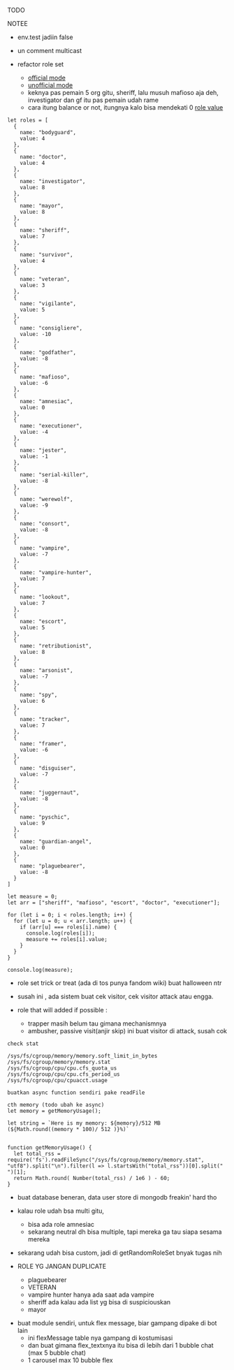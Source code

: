 TODO

NOTEE
- env.test jadiin false
- un comment multicast

- refactor role set
  - [official mode](https://town-of-salem.fandom.com/wiki/Game_Modes#:~:text=In%20the%20base%20content%20of,Dracula's%20Palace%20and%20Town%20Traitor.)
  - [unofficial mode](https://town-of-salem.fandom.com/wiki/Custom_Setups_(Classic))
  - keknya pas pemain 5 org gitu, sheriff, lalu musuh mafioso aja deh, investigator dan gf itu pas pemain udah rame
  - cara itung balance or not, itungnya kalo bisa mendekati 0 [role value](https://town-of-salem.fandom.com/wiki/Town_of_Salem_Card_Game#How_to_Play)

```
let roles = [
  {
    name: "bodyguard",
    value: 4
  },
  {
    name: "doctor",
    value: 4
  },
  {
    name: "investigator",
    value: 8
  },
  {
    name: "mayor",
    value: 8
  },
  {
    name: "sheriff",
    value: 7
  },
  {
    name: "survivor",
    value: 4
  },
  {
    name: "veteran",
    value: 3
  },
  {
    name: "vigilante",
    value: 5
  },
  {
    name: "consigliere",
    value: -10
  },
  {
    name: "godfather",
    value: -8
  },
  {
    name: "mafioso",
    value: -6
  },
  {
    name: "amnesiac",
    value: 0
  },
  {
    name: "executioner",
    value: -4
  },
  {
    name: "jester",
    value: -1
  },
  {
    name: "serial-killer",
    value: -8
  },
  {
    name: "werewolf",
    value: -9
  },
  {
    name: "consort",
    value: -8
  },
  {
    name: "vampire",
    value: -7
  },
  {
    name: "vampire-hunter",
    value: 7
  },
  {
    name: "lookout",
    value: 7
  },
  {
    name: "escort",
    value: 5
  },
  {
    name: "retributionist",
    value: 8
  },
  {
    name: "arsonist",
    value: -7
  },
  {
    name: "spy",
    value: 6
  },
  {
    name: "tracker",
    value: 7
  },
  {
    name: "framer",
    value: -6
  },
  {
    name: "disguiser",
    value: -7
  },
  {
    name: "juggernaut",
    value: -8
  },
  {
    name: "pyschic",
    value: 9
  },
  {
    name: "guardian-angel",
    value: 0
  },
  {
    name: "plaguebearer",
    value: -8
  }
]

let measure = 0;
let arr = ["sheriff", "mafioso", "escort", "doctor", "executioner"];

for (let i = 0; i < roles.length; i++) {
  for (let u = 0; u < arr.length; u++) {
    if (arr[u] === roles[i].name) {
      console.log(roles[i]);
      measure += roles[i].value;
    }
  }
}

console.log(measure);
```

- role set trick or treat (ada di tos punya fandom wiki) buat halloween ntr

- susah ini , ada sistem buat cek visitor, cek visitor attack atau engga.
- role that will added if possible :
  - trapper masih belum tau gimana mechanismnya
  - ambusher, passive visit(anjir skip) ini buat visitor di attack, susah cok

```
check stat

/sys/fs/cgroup/memory/memory.soft_limit_in_bytes
/sys/fs/cgroup/memory/memory.stat
/sys/fs/cgroup/cpu/cpu.cfs_quota_us
/sys/fs/cgroup/cpu/cpu.cfs_period_us
/sys/fs/cgroup/cpu/cpuacct.usage

buatkan async function sendiri pake readFile

cth memory (todo ubah ke async)
let memory = getMemoryUsage();

let string = `Here is my memory: ${memory}/512 MB (${Math.round((memory * 100)/ 512 )}%)`


function getMemoryUsage() {
  let total_rss = require('fs').readFileSync("/sys/fs/cgroup/memory/memory.stat", "utf8").split("\n").filter(l => l.startsWith("total_rss"))[0].split(" ")[1]; 
  return Math.round( Number(total_rss) / 1e6 ) - 60;
}
```

- buat database beneran, data user store di mongodb freakin' hard tho
- kalau role udah bsa multi gitu,
  - bisa ada role amnesiac
  - sekarang neutral dh bisa multiple, tapi mereka ga tau siapa sesama mereka
- sekarang udah bisa custom, jadi di getRandomRoleSet bnyak tugas nih

- ROLE YG JANGAN DUPLICATE
  - plaguebearer
  - VETERAN
  - vampire hunter hanya ada saat ada vampire
  - sheriff ada kalau ada list yg bisa di suspiciouskan
  - mayor

* buat module sendiri, untuk flex message, biar gampang dipake di bot lain
  - ini flexMessage table nya gampang di kostumisasi
  - dan buat gimana flex_textxnya itu bisa di lebih dari 1 bubble chat (max 5 bubble chat)
  - 1 carousel max 10 bubble flex
